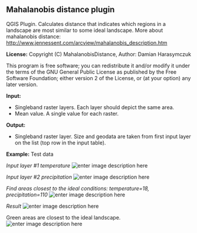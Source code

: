 **Mahalanobis distance plugin**
---------------------------
QGIS Plugin. Calculates distance that indicates which regions in a landscape are most similar to some ideal landscape. More about mahalanobis distance: http://www.jennessent.com/arcview/mahalanobis_description.htm

**License:**
Copyright (C) MahalanobisDistance, Author: Damian Harasymczuk

This program is free software; you can redistribute it and/or
modify it under the terms of the GNU General Public License
as published by the Free Software Foundation; either version 2
of the License, or (at your option) any later version.


**Input:** 

 - Singleband raster layers. Each layer should depict the same area.
 - Mean value. A single value for each raster.

**Output:**

 - Singleband raster layer. Size and geodata are taken from first input
   layer on the list (top row in the input table).

**Example:**
Test data

*Input layer #1 temperature*
![enter image description here](http://i.imgur.com/yvshEx8.png)

*Input layer #2 precipitation*
![enter image description here](http://i.imgur.com/Wl1rqnt.png)

*Find areas closest to the ideal conditions: temperature=18, precipitation=110*
![enter image description here](http://i.imgur.com/4jf5FxY.png)

*Result*
![enter image description here](http://i.imgur.com/abuqduA.png)

Green areas are closest to the ideal landscape.
![enter image description here](http://i.imgur.com/jnuFfXt.png)
